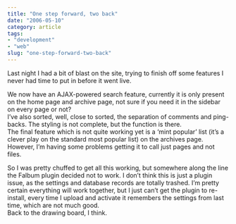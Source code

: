 ```yaml
---
title: "One step forward, two back"
date: "2006-05-10"
category: article
tags:
- "development"
- "web"
slug: "one-step-forward-two-back"
---
```


Last night I had a bit of blast on the site, trying to finish off some features I never had time to put in before it went live.

We now have an AJAX-powered search feature, currently it is only present on the home page and archive page, not sure if you need it in the sidebar on every page or not?  
I’ve also sorted, well, close to sorted, the separation of comments and ping-backs. The styling is not complete, but the function is there.  
The final feature which is not quite working yet is a ‘mint popular’ list (it’s a clever play on the standard most popular list) on the archives page. However, I’m having some problems getting it to call just pages and not files.

So I was pretty chuffed to get all this working, but somewhere along the line the Falbum plugin decided not to work. I don’t think this is just a plugin issue, as the settings and database records are totally trashed. I’m pretty certain everything will work together, but I just can’t get the plugin to re-install, every time I upload and activate it remembers the settings from last time, which are not much good.  
Back to the drawing board, I think.
